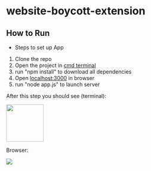 # website-boycott-extension

## How to Run

* Steps to set up App

1. Clone the repo
2. Open the project in [cmd terminal](https://www.thewindowsclub.com/how-to-open-command-prompt-from-right-click-menu)
3. run "npm install" to download all dependencies
4. Open [localhost:3000](http://localhost:3000/) in browser
5. run "node app.js" to launch server

After this step you should see (terminal):

<img src="https://user-images.githubusercontent.com/43590970/129491724-896f3f79-0b13-4f7d-ab61-711fa8d67fb6.png" height="100" width="auto">

Browser:

<img src="https://user-images.githubusercontent.com/43590970/129491727-950e7c30-6dbb-459c-9f23-57f5eb3551cb.png" >

